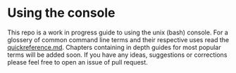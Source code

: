 # Using the console

This repo is a work in progress guide to using the unix (bash) console.
For a glossery of common command line terms and their respective uses read the [quickreference.md](quickreference.md).
Chapters containing in depth guides for most popular terms will be added soon.
If you have any ideas, suggestions or corrections please feel free to open an issue of pull request.
